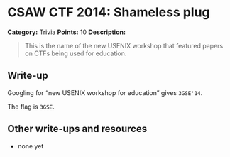 # CSAW CTF 2014: Shameless plug

**Category:** Trivia
**Points:** 10
**Description:**

> This is the name of the new USENIX workshop that featured papers on CTFs being used for education.

## Write-up

Googling for “new USENIX workshop for education” gives `3GSE'14`.

The flag is `3GSE`.

## Other write-ups and resources

* none yet
